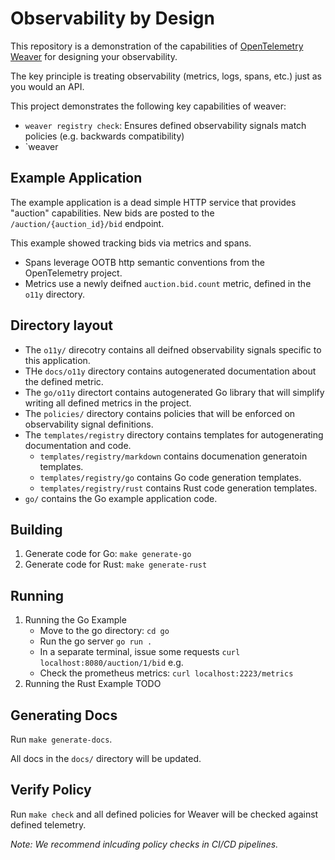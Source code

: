# Observability by Design

This repository is a demonstration of the capabilities of [OpenTelemetry Weaver](https://github.com/open-telemetry/weaver) for designing your observability.

The key principle is treating observability (metrics, logs, spans, etc.) just as you would
an API.

This project demonstrates the following key capabilities of weaver:

- `weaver registry check`: Ensures defined observability signals match policies (e.g. backwards compatibility)
- `weaver 

## Example Application

The example application is a dead simple HTTP service that provides "auction" capabilities.  New bids are posted to the `/auction/{auction_id}/bid` endpoint.

This example showed tracking bids via metrics and spans.

- Spans leverage OOTB http semantic conventions from the OpenTelemetry project.
- Metrics use a newly deifned `auction.bid.count` metric, defined in the `o11y`
  directory.

## Directory layout

- The `o11y/` direcotry contains all deifned observability signals specific to this application.
- THe `docs/o11y` directory contains autogenerated documentation about the defined metric.
- The `go/o11y` directort contains autogenerated Go library that will simplify writing
all defined metrics in the project.
- The `policies/` directory contains policies that will be enforced on observability signal definitions.
- The `templates/registry` directory contains templates for autogenerating documentation and code.
  - `templates/registry/markdown` contains documenation generatoin templates.
  - `templates/registry/go` contains Go code generation templates.
  - `templates/registry/rust` contains Rust code generation templates.
- `go/` contains the Go example application code.

## Building

1. Generate code for Go: `make generate-go`
2. Generate code for Rust: `make generate-rust`

## Running

1. Running the Go Example
   - Move to the go directory: `cd go`
   - Run the go server `go run .`
   - In a separate terminal, issue some requests
     `curl localhost:8080/auction/1/bid` e.g.
   - Check the prometheus metrics:
     `curl localhost:2223/metrics`
2. Running the Rust Example
   TODO

## Generating Docs

Run `make generate-docs`.

All docs in the `docs/` directory will be updated.

## Verify Policy

Run `make check` and all defined policies for Weaver will be checked against
defined telemetry.

_Note: We recommend inlcuding policy checks in CI/CD pipelines._

